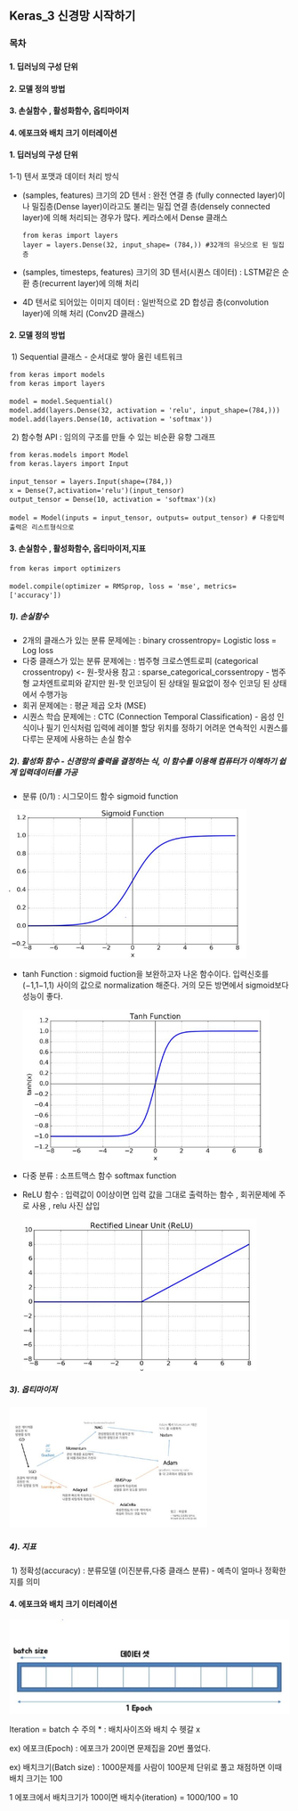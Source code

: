 ## Keras_3 신경망 시작하기

###  목차

#### 1. 딥러닝의 구성 단위

#### 2. 모델 정의 방법

#### 3. 손실함수 , 활성화함수, 옵티마이저

#### 4. 에포크와 배치 크기 이터레이션



#### 1. 딥러닝의 구성 단위

1-1) 텐서 포맷과 데이터 처리 방식

- (samples, features) 크기의 2D 텐서 : 완전 연결 층 (fully connected layer)이나 밀집층(Dense layer)이라고도 불리는 밀집 연결 층(densely connected layer)에 의해 처리되는 경우가 많다. 케라스에서 Dense 클래스

  ```
  from keras import layers
  layer = layers.Dense(32, input_shape= (784,)) #32개의 유닛으로 된 밀집 층
  ```

  

- (samples, timesteps, features) 크기의 3D 텐서(시퀀스 데이터) : LSTM같은 순환  층(recurrent layer)에 의해 처리

- 4D 텐서로 되어있는 이미지 데이터 : 일반적으로 2D 합성곱 층(convolution layer)에 의해 처리 (Conv2D 클래스)



#### 2. 모델 정의 방법

​	1) Sequential 클래스 - 순서대로 쌓아 올린 네트워크

```
from keras import models
from keras import layers

model = model.Sequential()
model.add(layers.Dense(32, activation = 'relu', input_shape=(784,)))
model.add(layers.Dense(10, activation = 'softmax'))
```



​	2) 함수형 API : 임의의 구조를 만들 수 있는 비순환 유향 그래프

 ```
from keras.models import Model
from keras.layers import Input

input_tensor = layers.Input(shape=(784,))
x = Dense(7,activation='relu')(input_tensor)
output_tensor = Dense(10, activation = 'softmax')(x)

model = Model(inputs = input_tensor, outputs= output_tensor) # 다중입력 출력은 리스트형식으로
 ```



#### 3. 손실함수 , 활성화함수, 옵티마이저,지표

```
from keras import optimizers

model.compile(optimizer = RMSprop, loss = 'mse', metrics= ['accuracy'])
```

##### 1). 손실함수  

* 2개의 클래스가 있는 분류 문제에는 : binary crossentropy= Logistic loss = Log loss
* 다중 클래스가 있는 분류 문제에는 : 범주형 크로스엔트로피 (categorical crossentropy) <- 원-핫사용            참고 : sparse_categorical_corssentropy - 범주형 교차엔트로피와 같지만 원-핫 인코딩이 된 상태일 필요없이 정수 인코딩 된 상태에서 수행가능
* 회귀 문제에는 : 평균 제곱 오차 (MSE)
* 시퀀스 학습 문제에는 : CTC (Connection Temporal Classification) - 음성 인식이나 필기 인식처럼 입력에 레이블 할당 위치를 정하기 어려운 연속적인 시퀀스를 다루는 문제에 사용하는 손실 함수

##### 2). 활성화 함수 - 신경망의 출력을 결정하는 식, 이 함수를 이용해 컴퓨터가 이해하기 쉽게 입력데이터를 가공

* 분류 (0/1) : 시그모이드 함수 sigmoid function  

<img src=".\picture\keras_3\sig.JPG" alt="sig" style="zoom:67%;" />



* tanh Function : sigmoid fuction을 보완하고자 나온 함수이다. 입력신호를 (−1,1−1,1) 사이의 값으로 normalization 해준다. 거의 모든 방면에서 sigmoid보다 성능이 좋다.

   <img src=".\picture\keras_3\tan.JPG" alt="tan" style="zoom:67%;" />

   

   

* 다중 분류 : 소프트맥스 함수 softmax function

* ReLU 함수 : 입력값이 0이상이면 입력 값을 그대로 출력하는 함수 , 회귀문제에 주로 사용 , relu 사진 삽입

  <img src=".\picture\keras_3\relu.JPG" alt="relu" style="zoom:67%;" />
  
  

##### 3). 옵티마이저 

<img src=".\picture\keras_3\opm.JPG" alt="opm" style="zoom:67%;" />



##### 4). 지표

​	1) 정확성(accuracy) : 분류모델 (이진분류,다중 클래스 분류) - 예측이 얼마나 정확한지를 의미



#### 4. 에포크와 배치 크기 이터레이션

<img src=".\picture\keras_3\epoch.JPG" alt="epoch" style="zoom:67%;" />



Iteration = batch 수     주의 * : 배치사이즈와 배치 수 헷갈 x

ex) 에포크(Epoch) :  에포크가 20이면 문제집을 20번 풀었다.

ex) 배치크기(Batch size) : 1000문제를 사람이 100문제 단위로 풀고 채점하면 이때 배치 크기는 100 

1 에포크에서 배치크기가 100이면 배치수(iteration) = 1000/100 = 10


